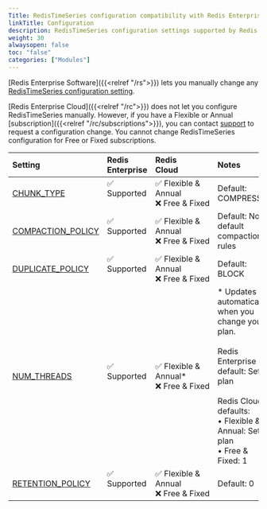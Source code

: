 ```yaml
---
Title: RedisTimeSeries configuration compatibility with Redis Enterprise 
linkTitle: Configuration 
description: RedisTimeSeries configuration settings supported by Redis Enterprise.
weight: 30
alwaysopen: false
toc: "false"
categories: ["Modules"]
---
```


[Redis Enterprise Software]({{<relref "/rs">}}) lets you manually change any [RedisTimeSeries configuration setting](https://redis.io/docs/stack/timeseries/configuration/#redistimeseries-configuration-parameters).

[Redis Enterprise Cloud]({{<relref "/rc">}}) does not let you configure RedisTimeSeries manually. However, if you have a Flexible or Annual [subscription]({{<relref "/rc/subscriptions">}}), you can contact [support](https://redis.com/company/support/) to request a configuration change. You cannot change RedisTimeSeries configuration for Free or Fixed subscriptions.

| Setting | Redis<br />Enterprise | Redis<br />Cloud | Notes |
|:--------|:----------------------|:-----------------|:------|
| [CHUNK_TYPE](https://redis.io/docs/stack/timeseries/configuration/#chunk_type) | <span title="Supported">&#x2705; Supported</span><br /><span><br /></span> | <span title="Supported">&#x2705; Flexible & Annual</span><br /><span title="Not supported"><nobr>&#x274c; Free & Fixed</nobr></span> | Default: COMPRESSED |
| [COMPACTION_POLICY](https://redis.io/docs/stack/timeseries/configuration/#compaction_policy) | <span title="Supported">&#x2705; Supported</span><br /><span><br /></span> | <span title="Supported">&#x2705; Flexible & Annual</span><br /><span title="Not supported"><nobr>&#x274c; Free & Fixed</nobr></span> | Default: No default compaction rules |
| [DUPLICATE_POLICY](https://redis.io/docs/stack/timeseries/configuration/#duplicate_policy) | <span title="Supported">&#x2705; Supported</span><br /><span><br /></span> | <span title="Supported">&#x2705; Flexible & Annual</span><br /><span title="Not supported"><nobr>&#x274c; Free & Fixed</nobr></span> | Default: BLOCK |
| [NUM_THREADS](https://redis.io/docs/stack/timeseries/configuration/#num_threads) | <span title="Supported">&#x2705; Supported</span><br /><span><br /></span> | <span title="Supported">&#x2705; Flexible & Annual\*</span><br /><span title="Not supported"><nobr>&#x274c; Free & Fixed</nobr></span> | \* Updates automatically when you change your plan.<br /><br />Redis Enterprise default: Set by plan<br /><br />Redis Cloud defaults:<br />• Flexible & Annual: Set by plan<br />• Free & Fixed: 1<br /> |
| [RETENTION_POLICY](https://redis.io/docs/stack/timeseries/configuration/#retention_policy) | <span title="Supported">&#x2705; Supported</span><br /><span><br /></span> | <span title="Supported">&#x2705; Flexible & Annual</span><br /><span title="Not supported"><nobr>&#x274c; Free & Fixed</nobr></span> | Default: 0 |
